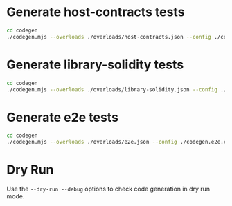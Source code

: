 # Generate host-contracts tests

```sh
cd codegen
./codegen.mjs --overloads ./overloads/host-contracts.json --config ./codegen.host-contracts.config.json --debug
```

# Generate library-solidity tests

```sh
cd codegen
./codegen.mjs --overloads ./overloads/library-solidity.json --config ./codegen.library-solidity.config.json --debug
```

# Generate e2e tests

```sh
cd codegen
./codegen.mjs --overloads ./overloads/e2e.json --config ./codegen.e2e.config.json --debug
```

# Dry Run

Use the `--dry-run --debug` options to check code generation in dry run mode.
